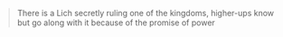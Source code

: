 > There is a Lich secretly ruling one of the kingdoms, higher-ups know but go along with it because of the promise of power